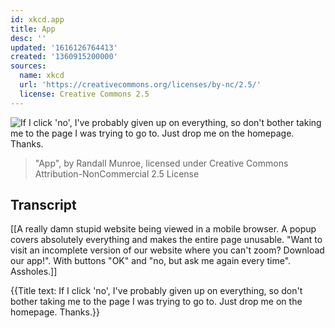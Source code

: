```yaml
---
id: xkcd.app
title: App
desc: ''
updated: '1616126764413'
created: '1360915200000'
sources:
  name: xkcd
  url: 'https://creativecommons.org/licenses/by-nc/2.5/'
  license: Creative Commons 2.5
---
```

![If I click 'no', I've probably given up on everything, so don't bother taking me to the page I was trying to go to. Just drop me on the homepage. Thanks.](https://imgs.xkcd.com/comics/app.png)
> "App", by Randall Munroe, licensed under Creative Commons Attribution-NonCommercial 2.5 License

## Transcript
[[A really damn stupid website being viewed in a mobile browser.  A popup covers absolutely everything and makes the entire page unusable.  "Want to visit an incomplete version of our website where you can't zoom? Download our app!". With buttons "OK" and "no, but ask me again every time".  Assholes.]]

{{Title text: If I click 'no', I've probably given up on everything, so don't bother taking me to the page I was trying to go to. Just drop me on the homepage. Thanks.}}
